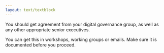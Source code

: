 ```yaml
---
layout: text/textblock
---
```


You should get agreement from your digital governance group, as well as any other appropriate senior executives. 

You can get this in workshops, working groups or emails. Make sure it is documented before you proceed.
